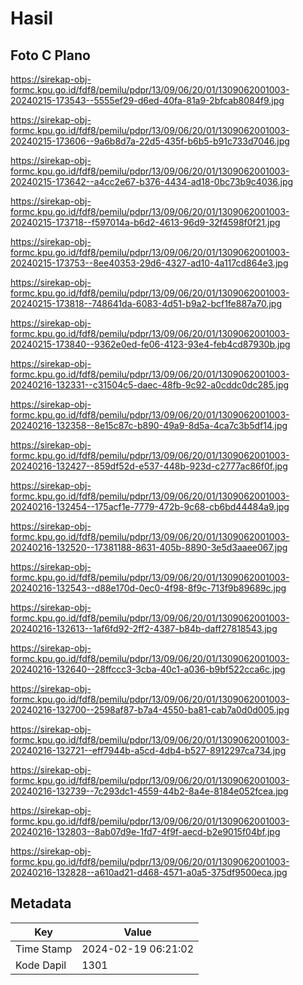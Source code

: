 # Hasil

## Foto C Plano

https://sirekap-obj-formc.kpu.go.id/fdf8/pemilu/pdpr/13/09/06/20/01/1309062001003-20240215-173543--5555ef29-d6ed-40fa-81a9-2bfcab8084f9.jpg

https://sirekap-obj-formc.kpu.go.id/fdf8/pemilu/pdpr/13/09/06/20/01/1309062001003-20240215-173606--9a6b8d7a-22d5-435f-b6b5-b91c733d7046.jpg

https://sirekap-obj-formc.kpu.go.id/fdf8/pemilu/pdpr/13/09/06/20/01/1309062001003-20240215-173642--a4cc2e67-b376-4434-ad18-0bc73b9c4036.jpg

https://sirekap-obj-formc.kpu.go.id/fdf8/pemilu/pdpr/13/09/06/20/01/1309062001003-20240215-173718--f597014a-b6d2-4613-96d9-32f4598f0f21.jpg

https://sirekap-obj-formc.kpu.go.id/fdf8/pemilu/pdpr/13/09/06/20/01/1309062001003-20240215-173753--8ee40353-29d6-4327-ad10-4a117cd864e3.jpg

https://sirekap-obj-formc.kpu.go.id/fdf8/pemilu/pdpr/13/09/06/20/01/1309062001003-20240215-173818--748641da-6083-4d51-b9a2-bcf1fe887a70.jpg

https://sirekap-obj-formc.kpu.go.id/fdf8/pemilu/pdpr/13/09/06/20/01/1309062001003-20240215-173840--9362e0ed-fe06-4123-93e4-feb4cd87930b.jpg

https://sirekap-obj-formc.kpu.go.id/fdf8/pemilu/pdpr/13/09/06/20/01/1309062001003-20240216-132331--c31504c5-daec-48fb-9c92-a0cddc0dc285.jpg

https://sirekap-obj-formc.kpu.go.id/fdf8/pemilu/pdpr/13/09/06/20/01/1309062001003-20240216-132358--8e15c87c-b890-49a9-8d5a-4ca7c3b5df14.jpg

https://sirekap-obj-formc.kpu.go.id/fdf8/pemilu/pdpr/13/09/06/20/01/1309062001003-20240216-132427--859df52d-e537-448b-923d-c2777ac86f0f.jpg

https://sirekap-obj-formc.kpu.go.id/fdf8/pemilu/pdpr/13/09/06/20/01/1309062001003-20240216-132454--175acf1e-7779-472b-9c68-cb6bd44484a9.jpg

https://sirekap-obj-formc.kpu.go.id/fdf8/pemilu/pdpr/13/09/06/20/01/1309062001003-20240216-132520--17381188-8631-405b-8890-3e5d3aaee067.jpg

https://sirekap-obj-formc.kpu.go.id/fdf8/pemilu/pdpr/13/09/06/20/01/1309062001003-20240216-132543--d88e170d-0ec0-4f98-8f9c-713f9b89689c.jpg

https://sirekap-obj-formc.kpu.go.id/fdf8/pemilu/pdpr/13/09/06/20/01/1309062001003-20240216-132613--1af6fd92-2ff2-4387-b84b-daff27818543.jpg

https://sirekap-obj-formc.kpu.go.id/fdf8/pemilu/pdpr/13/09/06/20/01/1309062001003-20240216-132640--28ffccc3-3cba-40c1-a036-b9bf522cca6c.jpg

https://sirekap-obj-formc.kpu.go.id/fdf8/pemilu/pdpr/13/09/06/20/01/1309062001003-20240216-132700--2598af87-b7a4-4550-ba81-cab7a0d0d005.jpg

https://sirekap-obj-formc.kpu.go.id/fdf8/pemilu/pdpr/13/09/06/20/01/1309062001003-20240216-132721--eff7944b-a5cd-4db4-b527-8912297ca734.jpg

https://sirekap-obj-formc.kpu.go.id/fdf8/pemilu/pdpr/13/09/06/20/01/1309062001003-20240216-132739--7c293dc1-4559-44b2-8a4e-8184e052fcea.jpg

https://sirekap-obj-formc.kpu.go.id/fdf8/pemilu/pdpr/13/09/06/20/01/1309062001003-20240216-132803--8ab07d9e-1fd7-4f9f-aecd-b2e9015f04bf.jpg

https://sirekap-obj-formc.kpu.go.id/fdf8/pemilu/pdpr/13/09/06/20/01/1309062001003-20240216-132828--a610ad21-d468-4571-a0a5-375df9500eca.jpg


## Metadata

| Key        | Value               |
| ---------- | ------------------- |
| Time Stamp | 2024-02-19 06:21:02 |
| Kode Dapil | 1301                |



